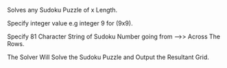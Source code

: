 Solves any Sudoku Puzzle of x Length.

Specify integer value e.g integer 9 for (9x9).

Specify 81 Character String of Sudoku Number going from -->> Across The Rows. 

The Solver Will Solve the Sudoku Puzzle and Output the Resultant Grid.
